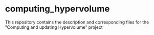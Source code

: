 # computing_hypervolume
This repository contains the description and corresponding files for the "Computing and updating Hypervolume" project
